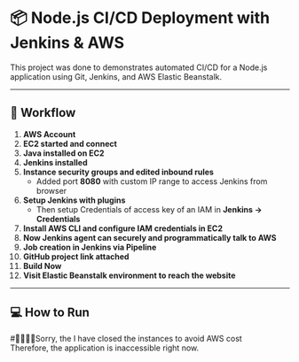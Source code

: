 # 📦 Node.js CI/CD Deployment with Jenkins & AWS

This project was done to demonstrates automated CI/CD for a Node.js application using Git, Jenkins, and AWS Elastic Beanstalk.

---

## 🏢 Workflow

1. **AWS Account**  
2. **EC2 started and connect**  
3. **Java installed on EC2**  
4. **Jenkins installed**  
5. **Instance security groups and edited inbound rules**  
   - Added port **8080** with custom IP range to access Jenkins from browser  
6. **Setup Jenkins with plugins**  
   - Then setup Credentials of access key of an IAM in **Jenkins → Credentials**  
7. **Install AWS CLI and configure IAM credentials in EC2**  
8. **Now Jenkins agent can securely and programmatically talk to AWS**  
9. **Job creation in Jenkins via Pipeline**  
10. **GitHub project link attached**  
11. **Build Now**  
12. **Visit Elastic Beanstalk environment to reach the website**

---

## 💻 How to Run

#🙇‍♂️🙇‍♂️Sorry, the I have closed the instances to avoid AWS cost  
Therefore, the application is inaccessible right now.
